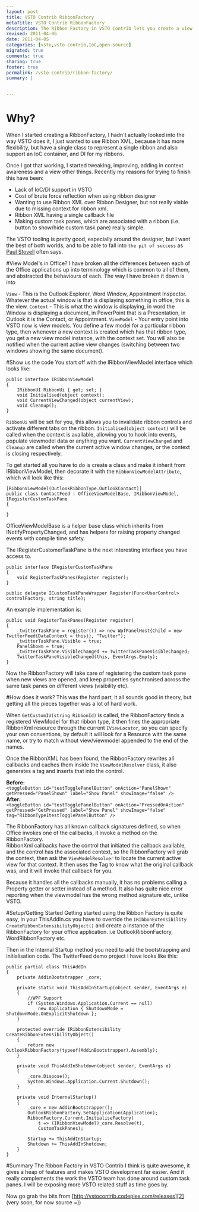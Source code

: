 ```yaml
---
layout: post
title: VSTO Contrib RibbonFactory
metaTitle: VSTO Contrib RibbonFactory
description: The Ribbon Factory in VSTO Contrib lets you create a view model for each Ribbon, with wpf like binding, context and DI/IoC support!
revised: 2011-04-06
date: 2011-04-05
categories: [vsto,vsto-contrib,IoC,open-source]
migrated: true
comments: true
sharing: true
footer: true
permalink: /vsto-contrib/ribbon-factory/
summary: | 
  

---
```

# Why?
When I started creating a RibbonFactory, I hadn't actually looked into the way VSTO does it, I just wanted to use Ribbon XML, because it has more flexibility, but have a single class to represent a single ribbon and also support an IoC container, and DI for my ribbons.

Once I got that working, I started tweaking, improving, adding in context awareness and a view other things. Recently my reasons for trying to finish this have been:

 - Lack of IoC/DI support in VSTO
 - Cost of brute force reflection when using ribbon designer
 - Wanting to use Ribbon XML over Ribbon Designer, but not really viable due to missing context for ribbon xml.
 - Ribbon XML having a single callback file
 - Making custom task panes, which are associated with a ribbon (i.e. button to show/hide custom task pane) really simple.

The VSTO tooling is pretty good, especially around the designer, but I want the best of both worlds, and to be able to fall into `the pit of success` as [Paul Stovell][1] often says.

#View Model's in Office?
I have broken all the differences between each of the Office applications up into terminology which is common to all of them, and abstracted the behaviours of each. The way I have broken it down is into

`View` - This is the Outlook Explorer, Word Window, Appointment Inspector. Whatever the actual window is that is displaying something in office, this is the view.
`Context` - This is what the window is displaying, in word the Window is displaying a document, in PowerPoint that is a Presentation, in Outlook it is the Contact, or Appointment.
`ViewModel` - Your entry point into VSTO now is view models. You define a few model for a particular ribbon type, then whenever a new context is created which has that ribbon type, you get a new view model instance, with the context set. You will also be notified when the current active view changes (switching between two windows showing the same document).

#Show us the code
You start off with the IRibbonViewModel interface which looks like:

    public interface IRibbonViewModel
    {
        IRibbonUI RibbonUi { get; set; }
        void Initialised(object context);
        void CurrentViewChanged(object currentView);
        void Cleanup();
    }

`RibbonUi` will be set for you, this allows you to invalidate ribbon controls and activate different tabs on the ribbon. 
`Initialised(object context)` will be called when the context is available, allowing you to hook into events, populate viewmodel data or anything you want. `CurrentViewChanged` and `Cleanup` are called when the current active window changes, or the context is closing respectively.

To get started all you have to do is create a class and make it inherit from IRibbonViewModel, then decorate it with the `RibbonViewModelAttribute`, which will look like this:

    [RibbonViewModel(OutlookRibbonType.OutlookContact)]
    public class ContactFeed : OfficeViewModelBase, IRibbonViewModel, IRegisterCustomTaskPane
    {

    }

OfficeViewModelBase is a helper base class which inherits from INotifyPropertyChanged, and has helpers for raising property changed events with compile time safety.

The IRegisterCustomerTaskPane is the next interesting interface you have access to.

    public interface IRegisterCustomTaskPane
    {
        void RegisterTaskPanes(Register register);
    }

    public delegate ICustomTaskPaneWrapper Register(Func<UserControl> controlFactory, string title);

An example implementation is:

    public void RegisterTaskPanes(Register register)
    {
        _twitterTaskPane = register(() => new WpfPanelHost{Child = new TwitterFeed{DataContext = this}}, "Twitter");
        _twitterTaskPane.Visible = true;
        PanelShown = true;
        _twitterTaskPane.VisibleChanged += TwitterTaskPaneVisibleChanged;
        TwitterTaskPaneVisibleChanged(this, EventArgs.Empty);
    }

Now the RibbonFactory will take care of registering the custom task pane when new views are opened, and keep properties synchronised across the same task panes on different views (visibility etc).

#How does it work?
This was the hard part, it all sounds good in theory, but getting all the pieces together was a lot of hard work.

When `GetCustomIU(string RibbonId)` is called, the RibbonFactory finds a registered ViewModel for that ribbon type, it then fines the appropriate RibbonXml resource through the current `IViewLocator`, so you can specify your own conventions, by default it will look for a Resource with the same name, or try to match without view/viewmodel appended to the end of the names.

Once the RibbonXML has been found, the RibbonFactory rewrites all callbacks and caches them inside the `ViewModelResolver` class, it also generates a tag and inserts that into the control. 

**Before:**  
`<toggleButton id="testTogglePanelButton" onAction="PanelShown" getPressed="PanelShown" label="Show Panel" showImage="false" />`  
**After:**  
`<toggleButton id="testTogglePanelButton" onAction="PressedOnAction" getPressed="GetPressed" label="Show Panel" showImage="false" tag="RibbonType1testTogglePanelButton" />`  

The RibbonFactory has all known callback signatures defined, so when Office invokes one of the callbacks, it invoke a method on the RibbonFactory.  
RibbonXml callbacks have the control that initiated the callback available, and the control has the associated context, so the RibbonFactory will grab the context, then ask the `ViewModelResolver` to locate the current active view for that context. It then uses the Tag to know what the original callback was, and it will invoke that callback for you.

Because it handles all the callbacks manually, it has no problems calling a Property getter or setter instead of a method. It also has quite nice error reporting when the viewmodel has the wrong method signature etc, unlike VSTO.

#Setup/Getting Started
Getting started using the Ribbon Factory is quite easy, in your ThisAddIn.cs you have to override the `IRibbonExtensibility CreateRibbonExtensibilityObject()` and create a instance of the RibbonFactory for your office application. i.e OutlookRibbonFactory, WordRibbonFactory etc. 

Then in the Internal Startup method you need to add the bootstrapping and initialisation code. The TwitterFeed demo project I have looks like this:

    public partial class ThisAddIn
    {
        private AddinBootstrapper _core;

        private static void ThisAddInStartup(object sender, EventArgs e)
        {
            //WPF Support
            if (System.Windows.Application.Current == null)
                new Application { ShutdownMode = ShutdownMode.OnExplicitShutdown };
        }

        protected override IRibbonExtensibility CreateRibbonExtensibilityObject()
        {
            return new OutlookRibbonFactory(typeof(AddinBootstrapper).Assembly);
        }

        private void ThisAddInShutdown(object sender, EventArgs e)
        {
            _core.Dispose();
            System.Windows.Application.Current.Shutdown();
        }

        private void InternalStartup()
        {
            _core = new AddinBootstrapper();
            OutlookRibbonFactory.SetApplication(Application);
            RibbonFactory.Current.InitialiseFactory(
                t => (IRibbonViewModel)_core.Resolve(t),
                CustomTaskPanes);

            Startup += ThisAddInStartup;
            Shutdown += ThisAddInShutdown;
        }
    }

#Summary
The Ribbon Factory in VSTO Contrib I think is quite awesome, it gives a heap of features and makes VSTO development far easier. And it really complements the work the VSTO team has done around custom task panes. I will be exposing more VSTO related stuff as time goes by.

Now go grab the bits from [http://vstocontrib.codeplex.com/releases][2] (very soon, for now source =))


  [1]: http://www.paulstovell.com/
  [2]: http://vstocontrib.codeplex.com/releases